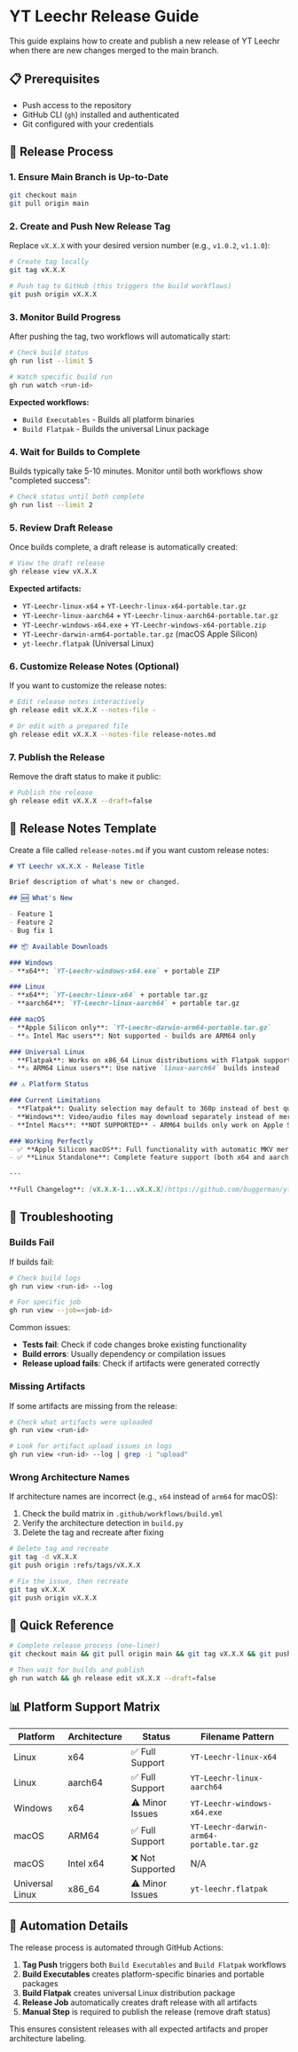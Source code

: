 # YT Leechr Release Guide

This guide explains how to create and publish a new release of YT Leechr when there are new changes merged to the main branch.

## 📋 Prerequisites

- Push access to the repository
- GitHub CLI (`gh`) installed and authenticated
- Git configured with your credentials

## 🚀 Release Process

### 1. Ensure Main Branch is Up-to-Date

```bash
git checkout main
git pull origin main
```

### 2. Create and Push New Release Tag

Replace `vX.X.X` with your desired version number (e.g., `v1.0.2`, `v1.1.0`):

```bash
# Create tag locally
git tag vX.X.X

# Push tag to GitHub (this triggers the build workflows)
git push origin vX.X.X
```

### 3. Monitor Build Progress

After pushing the tag, two workflows will automatically start:

```bash
# Check build status
gh run list --limit 5

# Watch specific build run
gh run watch <run-id>
```

**Expected workflows:**
- `Build Executables` - Builds all platform binaries
- `Build Flatpak` - Builds the universal Linux package

### 4. Wait for Builds to Complete

Builds typically take 5-10 minutes. Monitor until both workflows show "completed success":

```bash
# Check status until both complete
gh run list --limit 2
```

### 5. Review Draft Release

Once builds complete, a draft release is automatically created:

```bash
# View the draft release
gh release view vX.X.X
```

**Expected artifacts:**
- `YT-Leechr-linux-x64` + `YT-Leechr-linux-x64-portable.tar.gz`
- `YT-Leechr-linux-aarch64` + `YT-Leechr-linux-aarch64-portable.tar.gz`
- `YT-Leechr-windows-x64.exe` + `YT-Leechr-windows-x64-portable.zip`
- `YT-Leechr-darwin-arm64-portable.tar.gz` (macOS Apple Silicon)
- `yt-leechr.flatpak` (Universal Linux)

### 6. Customize Release Notes (Optional)

If you want to customize the release notes:

```bash
# Edit release notes interactively
gh release edit vX.X.X --notes-file -

# Or edit with a prepared file
gh release edit vX.X.X --notes-file release-notes.md
```

### 7. Publish the Release

Remove the draft status to make it public:

```bash
# Publish the release
gh release edit vX.X.X --draft=false
```

## 📝 Release Notes Template

Create a file called `release-notes.md` if you want custom release notes:

```markdown
# YT Leechr vX.X.X - Release Title

Brief description of what's new or changed.

## 🆕 What's New

- Feature 1
- Feature 2
- Bug fix 1

## 📦 Available Downloads

### Windows
- **x64**: `YT-Leechr-windows-x64.exe` + portable ZIP

### Linux  
- **x64**: `YT-Leechr-linux-x64` + portable tar.gz
- **aarch64**: `YT-Leechr-linux-aarch64` + portable tar.gz

### macOS
- **Apple Silicon only**: `YT-Leechr-darwin-arm64-portable.tar.gz`
- **⚠️ Intel Mac users**: Not supported - builds are ARM64 only

### Universal Linux
- **Flatpak**: Works on x86_64 Linux distributions with Flatpak support
- **⚠️ ARM64 Linux users**: Use native `linux-aarch64` builds instead

## ⚠️ Platform Status

### Current Limitations
- **Flatpak**: Quality selection may default to 360p instead of best quality (x86_64 only)
- **Windows**: Video/audio files may download separately instead of merged MKV
- **Intel Macs**: **NOT SUPPORTED** - ARM64 builds only work on Apple Silicon

### Working Perfectly
- ✅ **Apple Silicon macOS**: Full functionality with automatic MKV merging
- ✅ **Linux Standalone**: Complete feature support (both x64 and aarch64)

---

**Full Changelog**: [vX.X.X-1...vX.X.X](https://github.com/buggerman/yt-leechr/compare/vX.X.X-1...vX.X.X)
```

## 🔧 Troubleshooting

### Builds Fail

If builds fail:

```bash
# Check build logs
gh run view <run-id> --log

# For specific job
gh run view --job=<job-id>
```

Common issues:
- **Tests fail**: Check if code changes broke existing functionality
- **Build errors**: Usually dependency or compilation issues
- **Release upload fails**: Check if artifacts were generated correctly

### Missing Artifacts

If some artifacts are missing from the release:

```bash
# Check what artifacts were uploaded
gh run view <run-id>

# Look for artifact upload issues in logs
gh run view <run-id> --log | grep -i "upload"
```

### Wrong Architecture Names

If architecture names are incorrect (e.g., `x64` instead of `arm64` for macOS):

1. Check the build matrix in `.github/workflows/build.yml`
2. Verify the architecture detection in `build.py`
3. Delete the tag and recreate after fixing

```bash
# Delete tag and recreate
git tag -d vX.X.X
git push origin :refs/tags/vX.X.X

# Fix the issue, then recreate
git tag vX.X.X
git push origin vX.X.X
```

## 🎯 Quick Reference

```bash
# Complete release process (one-liner)
git checkout main && git pull origin main && git tag vX.X.X && git push origin vX.X.X

# Then wait for builds and publish
gh run watch && gh release edit vX.X.X --draft=false
```

## 📊 Platform Support Matrix

| Platform | Architecture | Status | Filename Pattern |
|----------|-------------|--------|------------------|
| Linux | x64 | ✅ Full Support | `YT-Leechr-linux-x64` |
| Linux | aarch64 | ✅ Full Support | `YT-Leechr-linux-aarch64` |
| Windows | x64 | ⚠️ Minor Issues | `YT-Leechr-windows-x64.exe` |
| macOS | ARM64 | ✅ Full Support | `YT-Leechr-darwin-arm64-portable.tar.gz` |
| macOS | Intel x64 | ❌ Not Supported | N/A |
| Universal Linux | x86_64 | ⚠️ Minor Issues | `yt-leechr.flatpak` |

## 🔄 Automation Details

The release process is automated through GitHub Actions:

1. **Tag Push** triggers both `Build Executables` and `Build Flatpak` workflows
2. **Build Executables** creates platform-specific binaries and portable packages
3. **Build Flatpak** creates universal Linux distribution package
4. **Release Job** automatically creates draft release with all artifacts
5. **Manual Step** is required to publish the release (remove draft status)

This ensures consistent releases with all expected artifacts and proper architecture labeling.